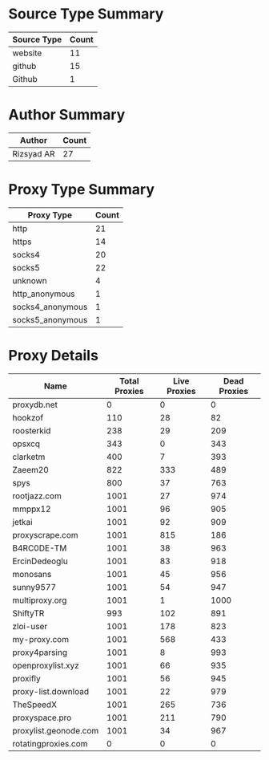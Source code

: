# Source Type Summary

| Source Type | Count |
|-------------|-------|
| website | 11 |
| github | 15 |
| Github | 1 |


# Author Summary

| Author | Count |
|--------|-------|
| Rizsyad AR | 27 |


# Proxy Type Summary

| Proxy Type | Count |
|------------|-------|
| http | 21 |
| https | 14 |
| socks4 | 20 |
| socks5 | 22 |
| unknown | 4 |
| http_anonymous | 1 |
| socks4_anonymous | 1 |
| socks5_anonymous | 1 |


# Proxy Details

| Name | Total Proxies | Live Proxies | Dead Proxies |
|------|---------------|--------------|---------------|
| proxydb.net | 0 | 0 | 0 |
| hookzof | 110 | 28 | 82 |
| roosterkid | 238 | 29 | 209 |
| opsxcq | 343 | 0 | 343 |
| clarketm | 400 | 7 | 393 |
| Zaeem20 | 822 | 333 | 489 |
| spys | 800 | 37 | 763 |
| rootjazz.com | 1001 | 27 | 974 |
| mmppx12 | 1001 | 96 | 905 |
| jetkai | 1001 | 92 | 909 |
| proxyscrape.com | 1001 | 815 | 186 |
| B4RC0DE-TM | 1001 | 38 | 963 |
| ErcinDedeoglu | 1001 | 83 | 918 |
| monosans | 1001 | 45 | 956 |
| sunny9577 | 1001 | 54 | 947 |
| multiproxy.org | 1001 | 1 | 1000 |
| ShiftyTR | 993 | 102 | 891 |
| zloi-user | 1001 | 178 | 823 |
| my-proxy.com | 1001 | 568 | 433 |
| proxy4parsing | 1001 | 8 | 993 |
| openproxylist.xyz | 1001 | 66 | 935 |
| proxifly | 1001 | 56 | 945 |
| proxy-list.download | 1001 | 22 | 979 |
| TheSpeedX | 1001 | 265 | 736 |
| proxyspace.pro | 1001 | 211 | 790 |
| proxylist.geonode.com | 1001 | 34 | 967 |
| rotatingproxies.com | 0 | 0 | 0 |
